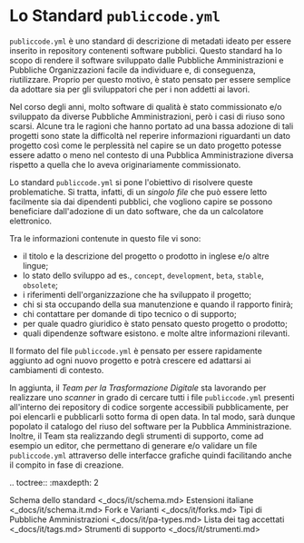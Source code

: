 # Lo Standard `publiccode.yml`

`publiccode.yml` è uno standard di descrizione di metadati ideato per essere
inserito in repository contenenti software pubblici. Questo standard ha lo
scopo di rendere il software sviluppato dalle Pubbliche Amministrazioni
e Pubbliche Organizzazioni facile da individuare e, di conseguenza,
riutilizzare. Proprio per questo motivo, è stato pensato per essere semplice da
adottare sia per gli sviluppatori che per i non addetti ai lavori. 

Nel corso degli anni, molto software di qualità è stato commissionato e/o
sviluppato da diverse Pubbliche Amministrazioni, però i casi di riuso sono
scarsi. Alcune tra le ragioni che hanno portato ad una bassa adozione di tali
progetti sono state la difficoltà nel reperire informazioni riguardanti un dato
progetto così come le perplessità nel capire se un dato progetto potesse essere
adatto o meno nel contesto di una Pubblica Amministrazione diversa rispetto
a quella che lo aveva originariamente commissionato. 

Lo standard `publiccode.yml` si pone l'obiettivo di risolvere queste
problematiche.  Si tratta, infatti, di un *singolo file* che può essere letto
facilmente sia dai dipendenti pubblici, che vogliono capire se possono
beneficiare dall'adozione di un dato software, che da un calcolatore
elettronico.

Tra le informazioni contenute in questo file vi sono:
* il titolo e la descrizione del progetto o prodotto in inglese e/o altre
  lingue;
* lo stato dello sviluppo ad es., `concept`, `development`, `beta`, `stable`,
  `obsolete`;
* i riferimenti dell'organizzazione che ha sviluppato il progetto;
* chi si sta occupando della sua manutenzione e quando il rapporto finirà;
* chi contattare per domande di tipo tecnico o di supporto;
* per quale quadro giuridico è stato pensato questo progetto o prodotto;
* quali dipendenze software esistono.  e molte altre informazioni rilevanti. 

Il formato del file `publiccode.yml` è pensato per essere rapidamente aggiunto
ad ogni nuovo progetto e potrà crescere ed adattarsi ai cambiamenti di
contesto. 

In aggiunta, il *Team per la Trasformazione Digitale* sta lavorando per
realizzare uno *scanner* in grado di cercare tutti i file `publiccode.yml`
presenti all'interno dei repository di codice sorgente accessibili
pubblicamente, per poi elencarli e pubblicarli sotto forma di open data. In tal
modo, sarà dunque popolato il catalogo del riuso del software per la Pubblica
Amministrazione.  
Inoltre, il Team sta realizzando degli strumenti di supporto,
come ad esempio un editor, che permettano di generare e/o validare un file
`publiccode.yml` attraverso delle interfacce grafiche quindi facilitando anche
il compito in fase di creazione. 

.. toctree::
   :maxdepth: 2

   Schema dello standard <_docs/it/schema.md>
   Estensioni italiane <_docs/it/schema.it.md>
   Fork e Varianti <_docs/it/forks.md>
   Tipi di Pubbliche Amministrazioni <_docs/it/pa-types.md>
   Lista dei tag accettati <_docs/it/tags.md>
   Strumenti di supporto <_docs/it/strumenti.md>
